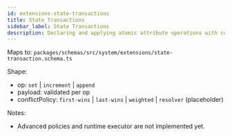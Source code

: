 ```yaml
---
id: extensions-state-transactions
title: State Transactions
sidebar_label: State Transactions
description: Declaring and applying atomic attribute operations with conflict policies
---
```


Maps to: `packages/schemas/src/system/extensions/state-transaction.schema.ts`

Shape:

- op: `set` | `increment` | `append`
- payload: validated per op
- conflictPolicy: `first-wins` | `last-wins` | `weighted` | `resolver` (placeholder)

Notes:

- Advanced policies and runtime executor are not implemented yet.
